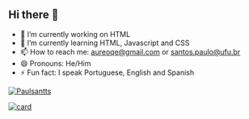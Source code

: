## Hi there 👋
- 🔭 I’m currently working on HTML
- 🌱 I’m currently learning HTML, Javascript and CSS
- 📫 How to reach me: aureoqe@gmail.com or santos.paulo@ufu.br
- 😄 Pronouns: He/Him
- ⚡ Fun fact: I speak Portuguese, English and Spanish

<div>
  <a href="https://github.com/Paulsantts">

 [![Paulsantts](https://github-readme-stats.vercel.app/api/top-langs/?username=Paulsantts&hide=html&layout=compact&theme=tokyonight)](https://github.com/anuraghazra/github-readme-stats) 

 [![card](https://github-readme-stats.vercel.app/api?username=Paulsantts&theme=tokyonight&show_icons=true)](https://github.com/anuraghazra/github-readme-stats) 
 
</div>
